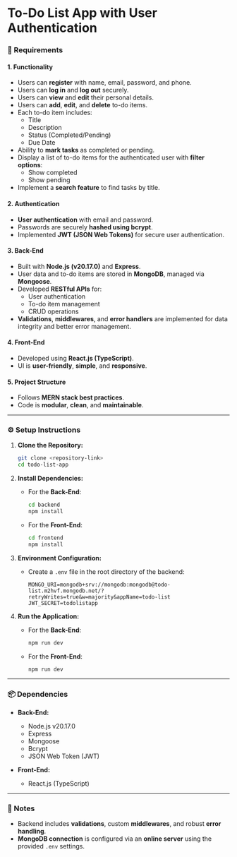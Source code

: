 # To-Do List App with User Authentication


### 🚀 Requirements

#### 1. Functionality
- Users can **register** with name, email, password, and phone.
- Users can **log in** and **log out** securely.
- Users can **view** and **edit** their personal details.
- Users can **add**, **edit**, and **delete** to-do items.
- Each to-do item includes:
  - Title
  - Description
  - Status (Completed/Pending)
  - Due Date
- Ability to **mark tasks** as completed or pending.
- Display a list of to-do items for the authenticated user with **filter options**:
  - Show completed
  - Show pending
- Implement a **search feature** to find tasks by title.

#### 2. Authentication
- **User authentication** with email and password.
- Passwords are securely **hashed using bcrypt**.
- Implemented **JWT (JSON Web Tokens)** for secure user authentication.

#### 3. Back-End
- Built with **Node.js (v20.17.0)** and **Express**.
- User data and to-do items are stored in **MongoDB**, managed via **Mongoose**.
- Developed **RESTful APIs** for:
  - User authentication
  - To-do item management
  - CRUD operations
- **Validations**, **middlewares**, and **error handlers** are implemented for data integrity and better error management.

#### 4. Front-End
- Developed using **React.js (TypeScript)**.
- UI is **user-friendly**, **simple**, and **responsive**.

#### 5. Project Structure
- Follows **MERN stack best practices**.
- Code is **modular**, **clean**, and **maintainable**.

---

### ⚙️ Setup Instructions

1. **Clone the Repository:**
   ```bash
   git clone <repository-link>
   cd todo-list-app
   ```

2. **Install Dependencies:**
   - For the **Back-End**:
     ```bash
     cd backend
     npm install
     ```
   - For the **Front-End**:
     ```bash
     cd frontend
     npm install
     ```

3. **Environment Configuration:**
   - Create a `.env` file in the root directory of the backend:
     ```env
     MONGO_URI=mongodb+srv://mongodb:mongodb@todo-list.m2hvf.mongodb.net/?retryWrites=true&w=majority&appName=todo-list
     JWT_SECRET=todolistapp
     ```

4. **Run the Application:**
   - For the **Back-End**:
     ```bash
     npm run dev
     ```
   - For the **Front-End**:
     ```bash
     npm run dev
     ```

---

### 📦 Dependencies

- **Back-End:**
  - Node.js v20.17.0
  - Express
  - Mongoose
  - Bcrypt
  - JSON Web Token (JWT)

- **Front-End:**
  - React.js (TypeScript)

---

### 🚨 Notes
- Backend includes **validations**, custom **middlewares**, and robust **error handling**.
- **MongoDB connection** is configured via an **online server** using the provided `.env` settings.
